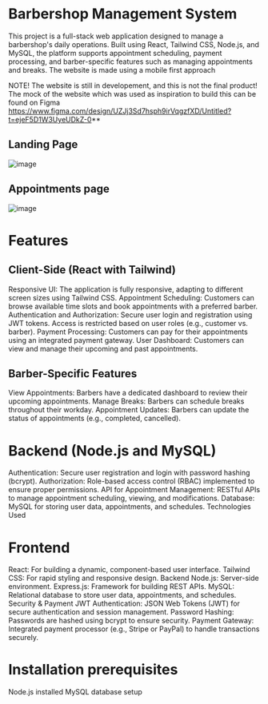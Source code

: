 # Barbershop Management System
This project is a full-stack web application designed to manage a barbershop's daily operations. Built using React, Tailwind CSS, Node.js, and MySQL, the platform supports appointment scheduling, payment processing, and barber-specific features such as managing appointments and breaks. The website is made using a mobile first approach

NOTE!
The website is still in developement, and this is not the final product!
The mock of the website which was used as inspiration to build this can be found on Figma
https://www.figma.com/design/UZJj3Sd7hsph9irVqgzfXD/Untitled?t=ejeF5D1W3UyeUDkZ-0**

## Landing Page

![image](https://github.com/user-attachments/assets/ddfeec1f-9a56-46b9-9f6f-05ac22f1b569)

## Appointments page

![image](https://github.com/user-attachments/assets/3e19fc35-821a-4bb8-936d-7f4d2de8a3e3)



# Features
## Client-Side (React with Tailwind)
Responsive UI: The application is fully responsive, adapting to different screen sizes using Tailwind CSS.
Appointment Scheduling: Customers can browse available time slots and book appointments with a preferred barber.
Authentication and Authorization: Secure user login and registration using JWT tokens. Access is restricted based on user roles (e.g., customer vs. barber).
Payment Processing: Customers can pay for their appointments using an integrated payment gateway.
User Dashboard: Customers can view and manage their upcoming and past appointments.
## Barber-Specific Features
View Appointments: Barbers have a dedicated dashboard to review their upcoming appointments.
Manage Breaks: Barbers can schedule breaks throughout their workday.
Appointment Updates: Barbers can update the status of appointments (e.g., completed, cancelled).
# Backend (Node.js and MySQL)
Authentication: Secure user registration and login with password hashing (bcrypt).
Authorization: Role-based access control (RBAC) implemented to ensure proper permissions.
API for Appointment Management: RESTful APIs to manage appointment scheduling, viewing, and modifications.
Database: MySQL for storing user data, appointments, and schedules.
Technologies Used
# Frontend
React: For building a dynamic, component-based user interface.
Tailwind CSS: For rapid styling and responsive design.
Backend
Node.js: Server-side environment.
Express.js: Framework for building REST APIs.
MySQL: Relational database to store user data, appointments, and schedules.
Security & Payment
JWT Authentication: JSON Web Tokens (JWT) for secure authentication and session management.
Password Hashing: Passwords are hashed using bcrypt to ensure security.
Payment Gateway: Integrated payment processor (e.g., Stripe or PayPal) to handle transactions securely.
 
# Installation prerequisites
Node.js installed
MySQL database setup





